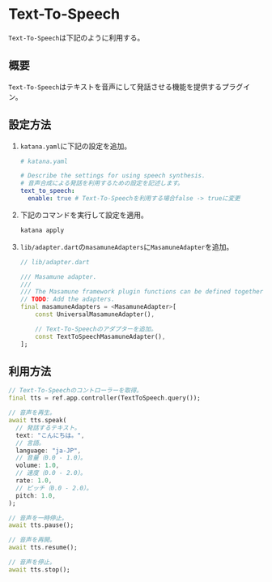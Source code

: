 # Text-To-Speech

`Text-To-Speech`は下記のように利用する。

## 概要

`Text-To-Speech`はテキストを音声にして発話させる機能を提供するプラグイン。

## 設定方法

1. `katana.yaml`に下記の設定を追加。

    ```yaml
    # katana.yaml

    # Describe the settings for using speech synthesis.
    # 音声合成による発話を利用するための設定を記述します。
    text_to_speech:
      enable: true # Text-To-Speechを利用する場合false -> trueに変更
    ```

2. 下記のコマンドを実行して設定を適用。

    ```bash
    katana apply
    ```

3. `lib/adapter.dart`の`masamuneAdapters`に`MasamuneAdapter`を追加。

    ```dart
    // lib/adapter.dart

    /// Masamune adapter.
    ///
    /// The Masamune framework plugin functions can be defined together.
    // TODO: Add the adapters.
    final masamuneAdapters = <MasamuneAdapter>[
        const UniversalMasamuneAdapter(),

        // Text-To-Speechのアダプターを追加。
        const TextToSpeechMasamuneAdapter(),
    ];
    ```

## 利用方法

```dart
// Text-To-Speechのコントローラーを取得。
final tts = ref.app.controller(TextToSpeech.query());

// 音声を再生。
await tts.speak(
  // 発話するテキスト。
  text: "こんにちは。",
  // 言語。
  language: "ja-JP",
  // 音量（0.0 - 1.0）。
  volume: 1.0,
  // 速度（0.0 - 2.0）。
  rate: 1.0,
  // ピッチ（0.0 - 2.0）。
  pitch: 1.0,
);

// 音声を一時停止。
await tts.pause();

// 音声を再開。
await tts.resume();

// 音声を停止。
await tts.stop();
```
